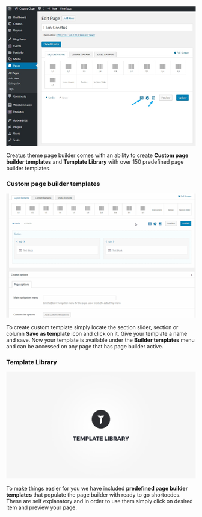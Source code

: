 <div class="thz-lightbox-gallery" markdown="1">
<div class="thz-doc-image max">
<a class="thz-lightbox mfp-image" href="../../docs-media/page-builder-templates.jpg" data-mfp-title="Creatus WordPress Theme Page Builder Templates" data-modal-size="large">
	<img src="../../docs-media/page-builder-templates.jpg" alt="Creatus WordPress Theme Page Builder Templates" />
</a>
</div>

Creatus theme page builder comes with an ability to create __Custom page builder templates__ and  __Template Library__ with over 150 predefined page builder templates.

### Custom page builder templates

<div class="thz-doc-image max">
<a class="thz-lightbox mfp-image" href="../../docs-media/create-section-template.gif" data-mfp-title="Creatus WordPress Theme Page Builder Custom templates" data-modal-size="large">
	<img src="../../docs-media/create-section-template.gif" alt="Creatus WordPress Theme Page Builder Custom templates" />
</a>
</div>

To create custom template simply locate the section slider, section or column __Save as template__ icon and click on it. Give your template a name and save. Now your template is available under the __Builder templates__ menu and can be accessed on any page that has page builder active.


### Template Library

<div class="thz-doc-image max">
<a class="thz-lightbox mfp-iframe" href="https://www.youtube.com/watch?v=y5_Cai3d5v0" data-mfp-title="Creatus WordPress Theme Template Library" data-modal-size="large">
	<img src="../../docs-media/splash-template-library.jpg" alt="Creatus WordPress Theme Template Library" />
</a>
</div>

To make things easier for you we have included  __predefined page builder templates__  that populate the page builder with ready to go shortocdes. These are self explanatory and in order to use them simply click on desired item and preview your page. 


</div>
